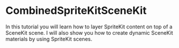 # CombinedSpriteKitSceneKit




In this tutorial you will learn how to layer SpriteKit content on top of a SceneKit scene. I will also show you how to create dynamic SceneKit materials by using SpriteKit scenes.
